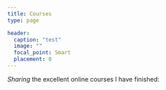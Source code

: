```yaml
---
title: Courses
type: page

header:
  caption: "test"
  image: ""
  focal_point: Smart
  placement: 0
---
```


_Sharing_ the excellent online courses I have finished:
